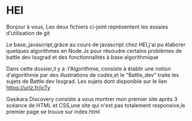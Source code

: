 # HEI
Bonjour à vous,
Les deux fichiers ci-joint représentent les essaies d'utilisation de git


Le base_javascript,grâce au cours de javascript chez HEI,j'ai pu élaborer quelques algorithmes en Node Js pour résoudre certains problèmes de battle dev Isograd et des fonctionnalités à base algorithmique

Dans cette dossier,il y a :l'Algorithmie, consiste à établir une notion d'algorithmie par des illustrations de codes,et le "Battle_dev" traite les sujets de Battle dev Isograd.
Les sujets dont disponible sur le lien  https://urlz.fr/icTy


Gasikara Discovery consiste a vous montrer mon premier site après 3 scéance de HTML et CSS,une site qui n'est pas totalement responsive,le premier page se trouve sur index.html
